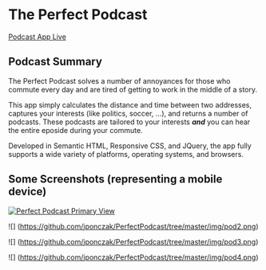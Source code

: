 # The Perfect Podcast

[Podcast App Live](https://jponczak.github.io/PerfectPodcast/)

## Podcast Summary
The Perfect Podcast solves a number of annoyances for those who commute every day and are tired of getting to work in the middle of a story.

This app simply calculates the distance and time between two addresses, captures your interests (like politics, soccer, ...), and returns a number of podcasts. These podcasts are tailored to your interests ***and*** you can hear the entire eposide during your commute.

Developed in Semantic HTML, Responsive CSS, and JQuery, the app fully supports a wide variety of platforms, operating systems, and browsers.

## Some Screenshots (representing a mobile device)

[![Perfect Podcast Primary View](https://jponczak.github.io/PerfectPodcast/img/pod1.png "Perfect Podcast Primary View")](https://jponczak.github.io/PerfectPodcast/img/pod1.png "Perfect Podcast Primary View")

![] (https://github.com/jponczak/PerfectPodcast/tree/master/img/pod2.png)

![] (https://github.com/jponczak/PerfectPodcast/tree/master/img/pod3.png)

![] (https://github.com/jponczak/PerfectPodcast/tree/master/img/pod4.png)
